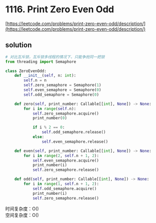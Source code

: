 # 1116. Print Zero Even Odd

[https://leetcode.com/problems/print-zero-even-odd/description/](https://leetcode.com/problems/print-zero-even-odd/description/)

## solution

```python
# 对比互斥锁，互斥锁多线程的情况下，只能争抢同一把锁
from threading import Semaphore

class ZeroEvenOdd:
    def __init__(self, n: int):
        self.n = n
        self.zero_semaphore = Semaphore(1)
        self.even_semaphore = Semaphore(0)
        self.odd_semaphore = Semaphore(0)

    def zero(self, print_number: Callable[[int], None]) -> None:
        for i in range(self.n):
            self.zero_semaphore.acquire()
            print_number(0)

            if i % 2 == 0:
                self.odd_semaphore.release()
            else:
                self.even_semaphore.release()

    def even(self, print_number: Callable[[int], None]) -> None:
        for i in range(2, self.n + 1, 2):
            self.even_semaphore.acquire()
            print_number(i)
            self.zero_semaphore.release()

    def odd(self, print_number: Callable[[int], None]) -> None:
        for i in range(1, self.n + 1, 2):
            self.odd_semaphore.acquire()
            print_number(i)
            self.zero_semaphore.release()
```

时间复杂度：O() <br>
空间复杂度：O()
